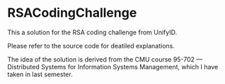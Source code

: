# RSACodingChallenge

This a solution for the RSA coding challenge from UnifyID.

Please refer to the source code for deatiled explanations.

The idea of the solution is derived from the CMU course 95-702 — Distributed Systems for Information Systems Management, which I have taken in last semester.
